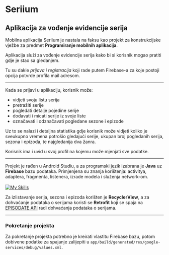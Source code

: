 # Seriium

## Aplikacija za vođenje evidencije serija

Mobilna aplikacija Seriium je nastala na faksu kao projekt za konstrukcijske vježbe za predmet **Programiranje mobilnih aplikacija**.

Aplikacija služi za vođenje evidencije serija kako bi si korisnik mogao pratiti gdje je stao sa gledanjem.

Tu su dakle _prijava i registracija_ koji rade putem Firebase-a za koje postoji opcija potvrde profila mail adresom.

---

Kada se prijavi u aplikaciju, korisnik može:

- vidjeti svoju listu serija
- pretražiti serije
- pogledati detalje pojedine serije
- dodavati i micati serije iz svoje liste
- označavati i odznačavati pogledane sezone i epizode

Uz to se nalazi i detaljna statistika gdje korisnik može vidjeti koliko je sveukupno vremena potrošio gledajući serije, ukupan broj pogledanih serija, sezona i epizoda, te najgledanija dva žanra.

Korisnik ima i uvid u svoj profil na kojemu može mjenjati sve podatke.

---

Projekt je rađen u Android Studiu, a za programski jezik izabrana je **Java** uz **Firebase** bazu podataka. Primjenjena su znanja korištenja: activitya, adaptera, fragmenta, listenera, izrade modela i služenja network-om.
\
\
[![My Skills](https://skills.thijs.gg/icons?i=androidstudio,java,firebase)](https://skills.thijs.gg)

Za izlistavanje serija, sezona i epizoda korišten je **RecyclerView**, a za dohvaćanje podataka o serijama koristi se **Retrofit** koji se spaja na [EPISODATE API](https://www.episodate.com/api) radi dohvaćanja podataka o serijama.

---

### Pokretanje projekta

Za pokretanje projekta potrebno je kreirati vlastitu Firebase bazu, potom dobivene podatke za spajanje zalijepiti u `app/build/generated/res/google-services/debug/values.xml`.
